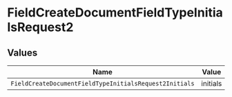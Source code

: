 # FieldCreateDocumentFieldTypeInitialsRequest2


## Values

| Name                                                   | Value                                                  |
| ------------------------------------------------------ | ------------------------------------------------------ |
| `FieldCreateDocumentFieldTypeInitialsRequest2Initials` | initials                                               |